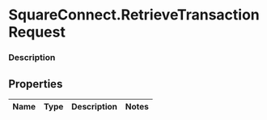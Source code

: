 # SquareConnect.RetrieveTransactionRequest

### Description



## Properties
Name | Type | Description | Notes
------------ | ------------- | ------------- | -------------


